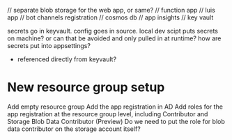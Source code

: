 
// separate blob storage for the web app, or same?
// function app
// luis app
// bot channels registration
// cosmos db
// app insights
// key vault


secrets go in keyvault. config goes in source.
local dev scipt puts secrets on machine? or can that be avoided and only pulled in at runtime?
how are secrets put into appsettings?
 - referenced directly from keyvault?



 # New resource group setup
Add empty resource group
Add the app registration in AD
Add roles for the app registration at the resource group level, including Contributor and Storage Blob Data Contributor (Preview)
Do we need to put the role for blob data contributor on the storage account itself?
